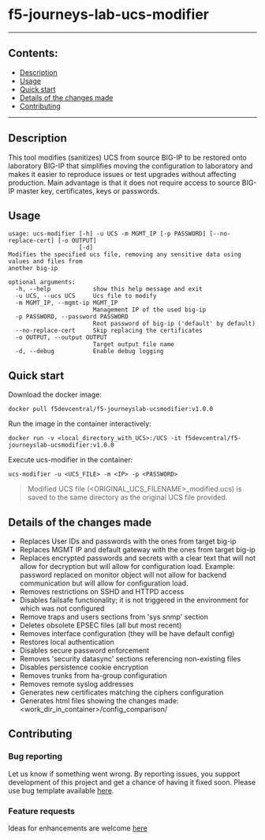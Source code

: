 # f5-journeys-lab-ucs-modifier

----
## Contents:
- [Description](#description)
- [Usage](#usage)
- [Quick start](#quick-start)
- [Details of the changes made](#details-of-the-changes-made)
- [Contributing](#contributing)

----
## Description
This tool modifies (sanitizes) UCS from source BIG-IP to be restored onto laboratory BIG-IP that simplifies moving the configuration to laboratory and makes it easier to reproduce issues or test upgrades without affecting production.
Main advantage is that it does not require access to source BIG-IP master key, certificates, keys or passwords.

## Usage
```
usage: ucs-modifier [-h] -u UCS -m MGMT_IP [-p PASSWORD] [--no-replace-cert] [-o OUTPUT]
                    [-d]
Modifies the specified ucs file, removing any sensitive data using values and files from
another big-ip

optional arguments:
  -h, --help            show this help message and exit
  -u UCS, --ucs UCS     Ucs file to modify
  -m MGMT_IP, --mgmt-ip MGMT_IP
                        Management IP of the used big-ip
  -p PASSWORD, --password PASSWORD
                        Root password of big-ip ('default' by default)
  --no-replace-cert     Skip replacing the certificates
  -o OUTPUT, --output OUTPUT
                        Target output file name
  -d, --debug           Enable debug logging
```

## Quick start

Download the docker image:
```
docker pull f5devcentral/f5-journeyslab-ucsmodifier:v1.0.0
```
Run the image in the container interactively:
```
docker run -v <local_directory_with_UCS>:/UCS -it f5devcentral/f5-journeyslab-ucsmodifier:v1.0.0
```
Execute ucs-modifier in the container:
```
ucs-modifier -u <UCS_FILE> -m <IP> -p <PASSWORD>
```
> Modified UCS file (<ORIGINAL_UCS_FILENAME>_modified.ucs) is saved to the same directory as the original UCS file provided.

## Details of the changes made
+ Replaces User IDs and passwords with the ones from target big-ip
+ Replaces MGMT IP and default gateway with the ones from target big-ip
+ Replaces encrypted passwords and secrets with a clear text that will not allow for decryption but will allow for configuration load. Example: password replaced on monitor object will not allow for backend communication but will allow for configuration load.
+ Removes restrictions on SSHD and HTTPD access
+ Disables failsafe functionality; it is not triggered in the environment for which was not configured
+ Remove traps and users sections from 'sys snmp' section
+ Deletes obsolete EPSEC files (all but most recent)
+ Removes interface configuration (they will be have default config)
+ Restores local authentication
+ Disables secure password enforcement
+ Removes 'security datasync' sections referencing non-existing files
+ Disables persistence cookie encryption
+ Removes trunks from ha-group configuration
+ Removes remote syslog addresses
+ Generates new certificates matching the ciphers configuration
+ Generates html files showing the changes made: <work_dir_in_container>/config_comparison/

## Contributing

### Bug reporting

Let us know if something went wrong. By reporting issues, you support development of this project and get a chance of having it fixed soon.
Please use bug template available [here](https://github.com/f5devcentral/f5-journeys-lab-ucs-modifier/issues/new?assignees=&labels=&template=bug_report.md&title=%5BBUG%5D).

### Feature requests

Ideas for enhancements are welcome [here](https://github.com/f5devcentral/f5-journeys-lab-ucs-modifier/issues/new?assignees=&labels=&template=feature_request.md&title=%5BFEAT%5D)
